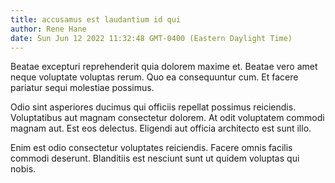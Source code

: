 ```yaml
---
title: accusamus est laudantium id qui
author: Rene Hane
date: Sun Jun 12 2022 11:32:48 GMT-0400 (Eastern Daylight Time)
---
```

Beatae excepturi reprehenderit quia dolorem maxime et. Beatae vero amet neque voluptate voluptas rerum. Quo ea consequuntur cum. Et facere pariatur sequi molestiae possimus.

 Odio sint asperiores ducimus qui officiis repellat possimus reiciendis. Voluptatibus aut magnam consectetur dolorem. At odit voluptatem commodi magnam aut. Est eos delectus. Eligendi aut officia architecto est sunt illo.

 Enim est odio consectetur voluptates reiciendis. Facere omnis facilis commodi deserunt. Blanditiis est nesciunt sunt ut quidem voluptas qui nobis.